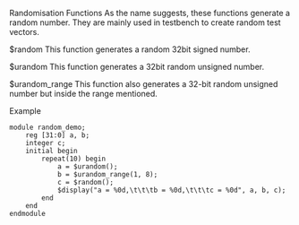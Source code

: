 
Randomisation Functions
As the name suggests, these functions generate a random number. They are mainly used in testbench to create random test vectors.

$random
This function generates a random 32bit signed number.

$urandom
This function generates a 32bit random unsigned number.

$urandom_range
This function also generates a 32-bit random unsigned number but inside the range mentioned.

Example
```
module random_demo;
    reg [31:0] a, b;
    integer c;
    initial begin
        repeat(10) begin
            a = $urandom();
            b = $urandom_range(1, 8);
            c = $random();
            $display("a = %0d,\t\t\tb = %0d,\t\t\tc = %0d", a, b, c);
        end
    end
endmodule
```
